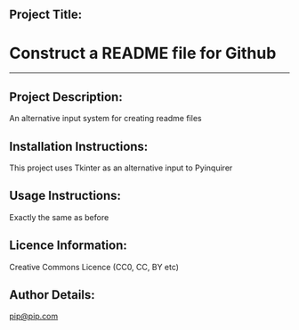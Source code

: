 
        
## **Project Title:**
        
# Construct a README file for Github

        
*** 
        
## **Project Description:**
        
 An alternative input system for creating readme files

        
## **Installation Instructions:**
        
 This project uses Tkinter as an alternative input to Pyinquirer

        
## **Usage Instructions:** 
        
 Exactly the same as before

        
## **Licence Information:** 
        
 Creative Commons Licence (CC0, CC, BY etc)
        
## **Author Details:**
         
 pip@pip.com

        